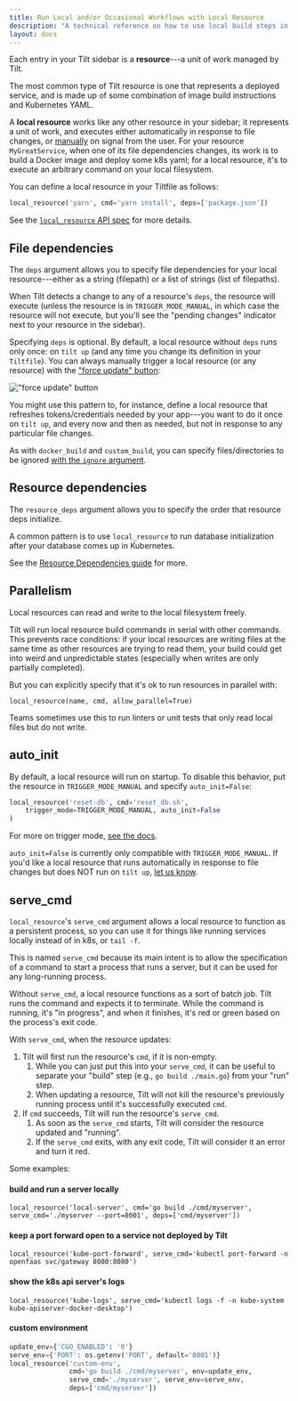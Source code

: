 ```yaml
---
title: Run Local and/or Occasional Workflows with Local Resource
description: "A technical reference on how to use local build steps in your Tiltfile"
layout: docs
---
```

Each entry in your Tilt sidebar is a **resource**---a unit of work managed by Tilt. 

The most common type of Tilt resource is one that represents a deployed service, and is made up of
some combination of image build instructions and Kubernetes YAML.

A **local resource** works like any other resource in your sidebar; it
represents a unit of work, and executes either automatically in response to file
changes, or [manually](https://docs.tilt.dev/manual_update_control.html) on
signal from the user. For your resource `MyGreatService`, when one of its file
dependencies changes, its work is to build a Docker image and deploy some k8s
yaml; for a local resource, it's to execute an arbitrary command on your local
filesystem.

You can define a local resource in your Tiltfile as follows:
```python
local_resource('yarn', cmd='yarn install', deps=['package.json'])
```

See the [`local_resource` API spec](api.html#api.local_resource) for more details.

## File dependencies
The `deps` argument allows you to specify file dependencies for your local
resource---either as a string (filepath) or a list of strings (list of filepaths).

When Tilt detects a change to any of a resource's `deps`, the resource will execute
(unless the resource is in `TRIGGER_MODE_MANUAL`, in which case the resource will not
execute, but you'll see the "pending changes" indicator next to your resource in the sidebar).

Specifying `deps` is optional. By default, a local resource without `deps` runs only once:
on `tilt up` (and any time you change its definition in your `Tiltfile`). You can
always manually trigger a local resource (or any resource) with the ["force update" button](https://blog.tilt.dev/2019/11/14/force-update.html):

!["force update" button](assets/img/force-update-button.png)

You might use this pattern to, for instance, define a local resource that refreshes tokens/credentials
needed by your app---you want to do it once on `tilt up`, and every now and then as needed,
but not in response to any particular file changes.

As with `docker_build` and `custom_build`, you can specify files/directories to be
ignored [with the `ignore` argument](http://blog.tilt.dev/2019/06/07/better-monorepo-container-builds-with-context-filters.html).

## Resource dependencies

The `resource_deps` argument allows you to specify the order that resource deps initialize.

A common pattern is to use `local_resource` to run database initialization after
your database comes up in Kubernetes.

See the [Resource Dependencies guide](resource_dependencies.html) for more.

## Parallelism

Local resources can read and write to the local filesystem freely. 

Tilt will run local resource build commands in serial with other commands.  This
prevents race conditions: if your local resources are writing files at the same
time as other resources are trying to read them, your build could get into weird
and unpredictable states (especially when writes are only partially completed).

But you can explicitly specify that it's ok to run resources in parallel with:

```
local_resource(name, cmd, allow_parallel=True)
```

Teams sometimes use this to run linters or unit tests that only read local files
but do not write.

## auto_init

By default, a local resource will run on startup. To disable this behavior, put the
resource in `TRIGGER_MODE_MANUAL` and specify `auto_init=False`:
```python
local_resource('reset-db', cmd='reset_db.sh',
    trigger_mode=TRIGGER_MODE_MANUAL, auto_init=False
)
```

For more on trigger mode, [see the docs](https://docs.tilt.dev/manual_update_control.html).

`auto_init=False` is currently only compatible with `TRIGGER_MODE_MANUAL`. If
you'd like a local resource that runs automatically in response to file changes
but does NOT run on `tilt up`, [let us know](https://tilt.dev/contact).

## serve_cmd

`local_resource`'s `serve_cmd` argument allows a local resource to function as a
persistent process, so you can use it for things like running services locally
instead of in k8s, or `tail -f`.

This is named `serve_cmd` because its main intent is to allow the specification
of a command to start a process that runs a server, but it can be used for any
long-running process.

Without `serve_cmd`, a local resource functions as a sort of batch job. Tilt runs
the command and expects it to terminate. While the command is running, it's
"in progress", and when it finishes, it's red or green based on the process's
exit code.

With `serve_cmd`, when the resource updates:
1. Tilt will first run the resource's `cmd`, if it is non-empty.
   1. While you can just put this into your `serve_cmd`, it can be useful to
      separate your "build" step (e.g., `go build ./main.go`) from your "run" step.
   2. When updating a resource, Tilt will not kill the resource's previously
      running process until it's successfully executed `cmd`.
2. If `cmd` succeeds, Tilt will run the resource's `serve_cmd`.
   1. As soon as the `serve_cmd` starts, Tilt will consider the resource updated
      and "running".
   2. If the `serve_cmd` exits, with any exit code, Tilt will consider it an error
      and turn it red.

Some examples:

#### build and run a server locally
``local_resource('local-server', cmd='go build ./cmd/myserver', serve_cmd='./myserver --port=8001', deps=['cmd/myserver'])``

#### keep a port forward open to a service not deployed by Tilt
``local_resource('kube-port-forward', serve_cmd='kubectl port-forward -n openfaas svc/gateway 8080:8080')``

#### show the k8s api server's logs
``local_resource('kube-logs', serve_cmd='kubectl logs -f -n kube-system kube-apiserver-docker-desktop')``

#### custom environment
```python
update_env={'CGO_ENABLED': '0'}
serve_env={'PORT': os.getenv('PORT', default='8001')}
local_resource('custom-env',
               cmd='go build ./cmd/myserver', env=update_env,
               serve_cmd='./myserver', serve_env=serve_env,
               deps=['cmd/myserver'])
```
